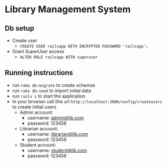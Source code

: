 

# Library Management System

## Db setup

- Create user
    - `CREATE USER railsapp WITH ENCRYPTED PASSWORD 'railsapp';`
- Grant SuperUser access
    - `ALTER ROLE railsapp WITH superuser`

## Running instructions

- run `rake db:migrate` to create schemas
- run `rake db:seed` to import initial data
- run `rails s` to start the application
- In your browser call this url `http://localhost:3000/config/createusers` to create initial users
    - Admin account:
        - username: admin@lib.com
        - password: 123456
    - Librarian account:
        - username: librarian@lib.com
        - password: 123456
    - Student account:
        - username: student@lib.com
        - password: 123456
